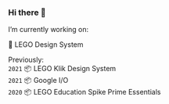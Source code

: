 ### Hi there 👋

I’m currently working on: 

🌱 LEGO Design System


Previously:  
`2021` 📦 LEGO Klik Design System  
`2021` 📦 Google I/O  
`2020` 📦 LEGO Education Spike Prime Essentials  


<!--
**jorgenskogmo/jorgenskogmo** is a ✨ _special_ ✨ repository because its `README.md` (this file) appears on your GitHub profile.

Here are some ideas to get you started:

- 🔭 I’m currently working on ...
- 🌱 I’m currently learning ...
- 👯 I’m looking to collaborate on ...
- 🤔 I’m looking for help with ...
- 💬 Ask me about ...
- 📫 How to reach me: ...
- 😄 Pronouns: ...
- ⚡ Fun fact: ...
-->
